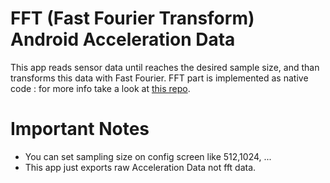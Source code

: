# FFT (Fast Fourier Transform) Android Acceleration Data
This app reads sensor data until reaches the desired sample size, and than transforms this data with Fast Fourier.
FFT part is implemented as native code : for more info take a look at <a href="https://github.com/berndporr/kiss-fft">this repo</a>.

# Important Notes
<ul>
  <li>You can set sampling size on config screen like 512,1024, ... </li>
  <li>This app just exports raw Acceleration Data not fft data.</li>
</ul>
